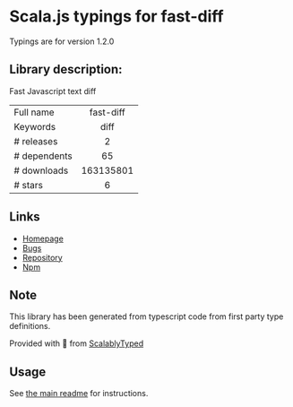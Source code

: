 
# Scala.js typings for fast-diff

Typings are for version 1.2.0

## Library description:
Fast Javascript text diff

|                    |                 |
| ------------------ | :-------------: |
| Full name          | fast-diff |
| Keywords           | diff |
| # releases         | 2 |
| # dependents       | 65 |
| # downloads        | 163135801 |
| # stars            | 6 |

## Links
- [Homepage](https://github.com/jhchen/fast-diff#readme)
- [Bugs](https://github.com/jhchen/fast-diff/issues)
- [Repository](https://github.com/jhchen/fast-diff)
- [Npm](https://www.npmjs.com/package/fast-diff)
    


## Note
This library has been generated from typescript code from first party type definitions.

Provided with :purple_heart: from [ScalablyTyped](https://github.com/oyvindberg/ScalablyTyped)

## Usage
See [the main readme](../../readme.md) for instructions.


